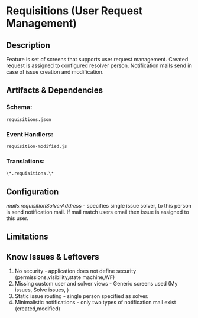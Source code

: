 # Requisitions (User Request Management)

## Description
  Feature is set of screens that supports user request management.
  Created request is assigned to configured resolver person. Notification mails send in case of issue creation and modification.

## Artifacts & Dependencies

###   Schema:
	requisitions.json

###  Event Handlers:
	requisition-modified.js

###  Translations: 
	\*.requisitions.\*

## Configuration
   *mails.requisitionSolverAddress* - specifies single issue solver, to this person is send notification mail. If mail match users email then issue is assigned to this user.

## Limitations

## Know Issues & Leftovers
1. No security - application does not define security (permissions,visibility,state machine,WF)
2. Missing custom user and solver views - Generic screens used (My issues, Solve issues, )
3. Static issue routing - single person specified as solver.
4. Minimalistic notifications - only two types of notification mail exist (created,modified)
